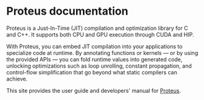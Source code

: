 # Proteus documentation

Proteus is a Just-In-Time (JIT) compilation and optimization library for C and
C++.
It supports both CPU and GPU execution through CUDA and HIP.

With Proteus, you can embed JIT compilation into your applications to specialize
code at runtime.
By annotating functions or kernels — or by using the provided APIs — you can fold
runtime values into generated code, unlocking optimizations such as loop
unrolling, constant propagation, and control-flow simplification that go beyond
what static compilers can achieve.

This site provides the user guide and  developers' manual for
[Proteus](https://github.com/Olympus-HPC/proteus).
